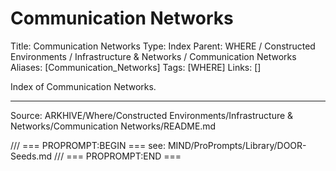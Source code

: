 # Communication Networks

Title: Communication Networks
Type: Index
Parent: WHERE / Constructed Environments / Infrastructure & Networks / Communication Networks
Aliases: [Communication_Networks]
Tags: [WHERE]
Links: []

Index of Communication Networks.

---
Source: ARKHIVE/Where/Constructed Environments/Infrastructure & Networks/Communication Networks/README.md

/// === PROPROMPT:BEGIN ===
see: MIND/ProPrompts/Library/DOOR-Seeds.md
/// === PROPROMPT:END ===
